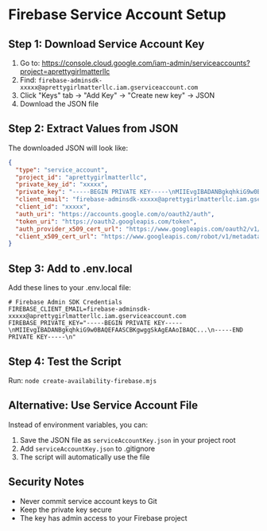 # Firebase Service Account Setup

## Step 1: Download Service Account Key
1. Go to: https://console.cloud.google.com/iam-admin/serviceaccounts?project=aprettygirlmatterllc
2. Find: `firebase-adminsdk-xxxxx@aprettygirlmatterllc.iam.gserviceaccount.com`
3. Click "Keys" tab → "Add Key" → "Create new key" → JSON
4. Download the JSON file

## Step 2: Extract Values from JSON
The downloaded JSON will look like:
```json
{
  "type": "service_account",
  "project_id": "aprettygirlmatterllc",
  "private_key_id": "xxxxx",
  "private_key": "-----BEGIN PRIVATE KEY-----\nMIIEvgIBADANBgkqhkiG9w0BAQEFAASCBKgwggSkAgEAAoIBAQC...\n-----END PRIVATE KEY-----\n",
  "client_email": "firebase-adminsdk-xxxxx@aprettygirlmatterllc.iam.gserviceaccount.com",
  "client_id": "xxxxx",
  "auth_uri": "https://accounts.google.com/o/oauth2/auth",
  "token_uri": "https://oauth2.googleapis.com/token",
  "auth_provider_x509_cert_url": "https://www.googleapis.com/oauth2/v1/certs",
  "client_x509_cert_url": "https://www.googleapis.com/robot/v1/metadata/x509/firebase-adminsdk-xxxxx%40aprettygirlmatterllc.iam.gserviceaccount.com"
}
```

## Step 3: Add to .env.local
Add these lines to your .env.local file:

```env
# Firebase Admin SDK Credentials
FIREBASE_CLIENT_EMAIL=firebase-adminsdk-xxxxx@aprettygirlmatterllc.iam.gserviceaccount.com
FIREBASE_PRIVATE_KEY="-----BEGIN PRIVATE KEY-----\nMIIEvgIBADANBgkqhkiG9w0BAQEFAASCBKgwggSkAgEAAoIBAQC...\n-----END PRIVATE KEY-----\n"
```

## Step 4: Test the Script
Run: `node create-availability-firebase.mjs`

## Alternative: Use Service Account File
Instead of environment variables, you can:
1. Save the JSON file as `serviceAccountKey.json` in your project root
2. Add `serviceAccountKey.json` to .gitignore
3. The script will automatically use the file

## Security Notes
- Never commit service account keys to Git
- Keep the private key secure
- The key has admin access to your Firebase project
